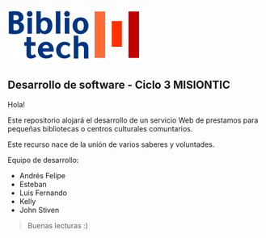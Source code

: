 ![Logo](/images/LOGOTIPO-PEQUENO.png) 

## Desarrollo de software - Ciclo 3 MISIONTIC

Hola!

Este repositorio alojará el desarrollo de un servicio Web de prestamos para pequeñas bibliotecas o centros culturales comuntarios. 

Este recurso nace de la unión de varios saberes y voluntades.

Equipo de desarrollo:

* Andrés Felipe
* Esteban
* Luis Fernando
* Kelly
* John Stiven

> Buenas lecturas :)



